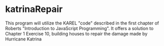 # katrinaRepair
This program will utilize the KAREL "code" described in the first chapter of Roberts "Introduction to JavaScript Programming".
It offers a solution to Chapter 1 Exercise 10, building houses to repair the damage made by Hurricane Katrina
